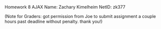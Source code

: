 Homework 8 AJAX
Name: Zachary Kimelheim
NetID: zk377

(Note for Graders: got permission from Joe to submit assignment a couple hours past deadline without penalty. thank you!)
